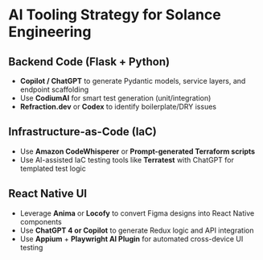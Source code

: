 
# AI Tooling Strategy for Solance Engineering

## Backend Code (Flask + Python)

- **Copilot / ChatGPT** to generate Pydantic models, service layers, and endpoint scaffolding
- Use **CodiumAI** for smart test generation (unit/integration)
- **Refraction.dev** or **Codex** to identify boilerplate/DRY issues

## Infrastructure-as-Code (IaC)

- Use **Amazon CodeWhisperer** or **Prompt-generated Terraform scripts**
- Use AI-assisted IaC testing tools like **Terratest** with ChatGPT for templated test logic

## React Native UI

- Leverage **Anima** or **Locofy** to convert Figma designs into React Native components
- Use **ChatGPT 4 or Copilot** to generate Redux logic and API integration
- Use **Appium** + **Playwright AI Plugin** for automated cross-device UI testing
